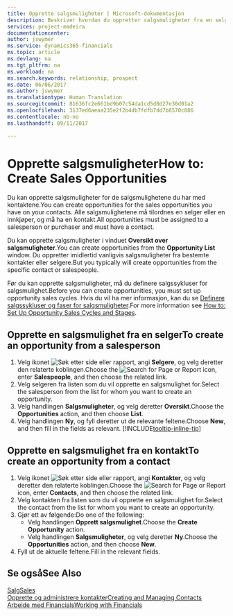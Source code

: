 ```yaml
---
title: Opprette salgsmuligheter | Microsoft-dokumentasjon
description: Beskriver hvordan du oppretter salgsmuligheter fra en selger eller kontakt i Financials.
services: project-madeira
documentationcenter: 
author: jswymer
ms.service: dynamics365-financials
ms.topic: article
ms.devlang: na
ms.tgt_pltfrm: na
ms.workload: na
ms.search.keywords: relationship, prospect
ms.date: 06/06/2017
ms.author: jswymer
ms.translationtype: Human Translation
ms.sourcegitcommit: 81636fc2e661bd9b07c54da1cd5d0d27e30d01a2
ms.openlocfilehash: 3137ed6aeaa235e2f2b4db7fdfb7dd7b8570c886
ms.contentlocale: nb-no
ms.lasthandoff: 09/11/2017

---
```

# <a name="how-to-create-sales-opportunities"></a><span data-ttu-id="d1be5-103">Opprette salgsmuligheter</span><span class="sxs-lookup"><span data-stu-id="d1be5-103">How to: Create Sales Opportunities</span></span>
<span data-ttu-id="d1be5-104">Du kan opprette salgsmuligheter for de salgsmulighetene du har med kontaktene.</span><span class="sxs-lookup"><span data-stu-id="d1be5-104">You can create opportunities for the sales opportunities you have on your contacts.</span></span> <span data-ttu-id="d1be5-105">Alle salgsmulighetene må tilordnes en selger eller en innkjøper, og må ha en kontakt.</span><span class="sxs-lookup"><span data-stu-id="d1be5-105">All opportunities must be assigned to a salesperson or purchaser and must have a contact.</span></span>

<span data-ttu-id="d1be5-106">Du kan opprette salgsmuligheter i vinduet **Oversikt over salgsmuligheter**.</span><span class="sxs-lookup"><span data-stu-id="d1be5-106">You can create opportunities from the **Opportunity List** window.</span></span> <span data-ttu-id="d1be5-107">Du oppretter imidlertid vanligvis salgsmuligheter fra bestemte kontakter eller selgere.</span><span class="sxs-lookup"><span data-stu-id="d1be5-107">But you typically will create opportunities from the specific contact or salespeople.</span></span>

<span data-ttu-id="d1be5-108">Før du kan opprette salgsmuligheter, må du definere salgssykluser for salgsmulighet.</span><span class="sxs-lookup"><span data-stu-id="d1be5-108">Before you can create opportunities, you must set up opportunity sales cycles.</span></span> <span data-ttu-id="d1be5-109">Hvis du vil ha mer informasjon, kan du se [Definere salgssykluser og faser for salgsmuligheter](marketing-how-setup-opportunity-sales-cycles-stages.md).</span><span class="sxs-lookup"><span data-stu-id="d1be5-109">For more information see [How to: Set Up Opportunity Sales Cycles and Stages](marketing-how-setup-opportunity-sales-cycles-stages.md).</span></span>

## <a name="to-create-an-opportunity-from-a-salesperson"></a><span data-ttu-id="d1be5-110">Opprette en salgsmulighet fra en selger</span><span class="sxs-lookup"><span data-stu-id="d1be5-110">To create an opportunity from a salesperson</span></span>
1. <span data-ttu-id="d1be5-111">Velg ikonet ![Søk etter side eller rapport](media/ui-search/search_small.png "Ikonet Søk etter side eller rapport"), angi **Selgere**, og velg deretter den relaterte koblingen.</span><span class="sxs-lookup"><span data-stu-id="d1be5-111">Choose the ![Search for Page or Report](media/ui-search/search_small.png "Search for Page or Report icon") icon, enter **Salespeople**, and then choose the related link.</span></span>
2. <span data-ttu-id="d1be5-112">Velg selgeren fra listen som du vil opprette en salgsmulighet for.</span><span class="sxs-lookup"><span data-stu-id="d1be5-112">Select the salesperson from the list for whom you want to create an opportunity.</span></span>
3. <span data-ttu-id="d1be5-113">Velg handlingen **Salgsmuligheter**, og velg deretter **Oversikt**.</span><span class="sxs-lookup"><span data-stu-id="d1be5-113">Choose the **Opportunities** action, and then choose **List**.</span></span>
4. <span data-ttu-id="d1be5-114">Velg handlingen **Ny**, og fyll deretter ut de relevante feltene.</span><span class="sxs-lookup"><span data-stu-id="d1be5-114">Choose **New**, and then fill in the fields as relevant.</span></span> [!INCLUDE[tooltip-inline-tip](includes/tooltip-inline-tip_md.md)]  



## <a name="to-create-an-opportunity-from-a-contact"></a><span data-ttu-id="d1be5-115">Opprette en salgsmulighet fra en kontakt</span><span class="sxs-lookup"><span data-stu-id="d1be5-115">To create an opportunity from a contact</span></span>
1. <span data-ttu-id="d1be5-116">Velg ikonet ![Søk etter side eller rapport](media/ui-search/search_small.png "Ikonet Søk etter side eller rapport"), angi **Kontakter**, og velg deretter den relaterte koblingen.</span><span class="sxs-lookup"><span data-stu-id="d1be5-116">Choose the ![Search for Page or Report](media/ui-search/search_small.png "Search for Page or Report icon") icon, enter **Contacts**, and then choose the related link.</span></span>
2. <span data-ttu-id="d1be5-117">Velg kontakten fra listen som du vil opprette en salgsmulighet for.</span><span class="sxs-lookup"><span data-stu-id="d1be5-117">Select the contact from the list for whom you want to create an opportunity.</span></span>
3. <span data-ttu-id="d1be5-118">Gjør ett av følgende:</span><span class="sxs-lookup"><span data-stu-id="d1be5-118">Do one of the following:</span></span>
   * <span data-ttu-id="d1be5-119">Velg handlingen **Opprett salgsmulighet**.</span><span class="sxs-lookup"><span data-stu-id="d1be5-119">Choose the **Create Opportunity** action.</span></span>
   * <span data-ttu-id="d1be5-120">Velg handlingen **Salgsmuligheter**, og velg deretter **Ny**.</span><span class="sxs-lookup"><span data-stu-id="d1be5-120">Choose the  **Opportunities** action, and then choose **New**.</span></span>
4. <span data-ttu-id="d1be5-121">Fyll ut de aktuelle feltene.</span><span class="sxs-lookup"><span data-stu-id="d1be5-121">Fill in the relevant fields.</span></span>

## <a name="see-also"></a><span data-ttu-id="d1be5-122">Se også</span><span class="sxs-lookup"><span data-stu-id="d1be5-122">See Also</span></span>
[<span data-ttu-id="d1be5-123">Salg</span><span class="sxs-lookup"><span data-stu-id="d1be5-123">Sales</span></span>](sales-manage-sales.md)  
[<span data-ttu-id="d1be5-124">Opprette og administrere kontakter</span><span class="sxs-lookup"><span data-stu-id="d1be5-124">Creating and Managing Contacts</span></span>](marketing-contacts.md)  
[<span data-ttu-id="d1be5-125">Arbeide med Financials</span><span class="sxs-lookup"><span data-stu-id="d1be5-125">Working with Financials</span></span>](ui-work-product.md)

